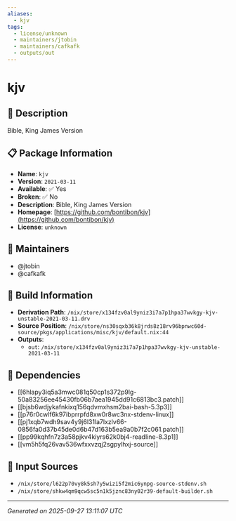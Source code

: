 ```yaml
---
aliases:
  - kjv
tags:
  - license/unknown
  - maintainers/jtobin
  - maintainers/cafkafk
  - outputs/out
---
```


# kjv

## 📝 Description

Bible, King James Version

## 📋 Package Information

- **Name**: `kjv`
- **Version**: `2021-03-11`
- **Available**: ✅ Yes
- **Broken**: ✅ No
- **Description**: Bible, King James Version
- **Homepage**: [https://github.com/bontibon/kjv](https://github.com/bontibon/kjv)
- **License**: `unknown`
## 👥 Maintainers

- @jtobin
- @cafkafk


## 🔧 Build Information

- **Derivation Path**: `/nix/store/x134fzv0al9yniz3i7a7p1hpa37wvkgy-kjv-unstable-2021-03-11.drv`
- **Source Position**: `/nix/store/ns30sqxb36k8jrds8z18rv96bpnwc60d-source/pkgs/applications/misc/kjv/default.nix:44`
- **Outputs**:
  - `out`:  `/nix/store/x134fzv0al9yniz3i7a7p1hpa37wvkgy-kjv-unstable-2021-03-11`

## 🔗 Dependencies

- [[6hlapy3iq5a3mwc081q50cp1s372p9lg-50a83256ee45430fb06b7aea1945dd91c6813bc3.patch]]
- [[bjsb6wdjykafnkixq156qdvmxhsm2bai-bash-5.3p3]]
- [[p76r0cwlf6k97ibprrpfd8xw0r8wc3nx-stdenv-linux]]
- [[pj1xqb7wdh9sav4y9j6l31la7lxzlv66-0856fa0d37b45de0d6b47d163b5ea9a0b7f2c061.patch]]
- [[pp99kqhfn7z3a58pjkv4kiyrs62k0bj4-readline-8.3p1]]
- [[vm5h5fq26vav536wfxxvzqj2sgpylhxj-source]]

## 📁 Input Sources

- `/nix/store/l622p70vy8k5sh7y5wizi5f2mic6ynpg-source-stdenv.sh`
- `/nix/store/shkw4qm9qcw5sc5n1k5jznc83ny02r39-default-builder.sh`

---
*Generated on 2025-09-27 13:11:07 UTC*
